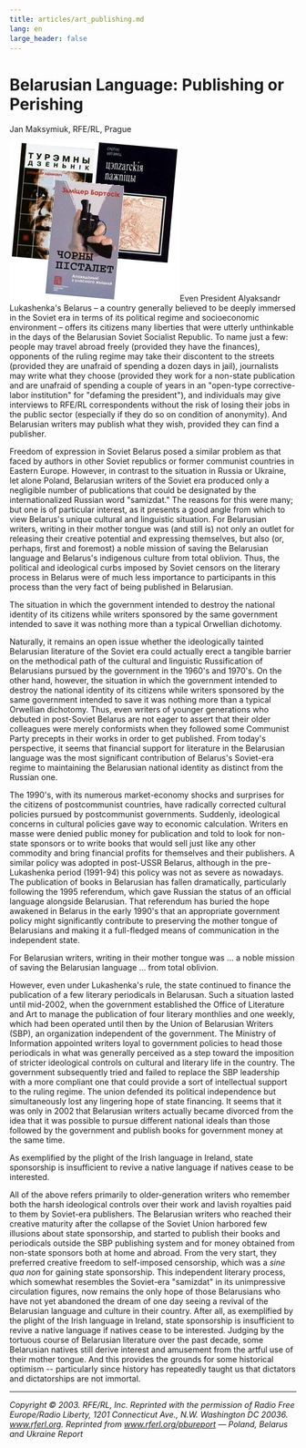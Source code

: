 ```yaml
---
title: articles/art_publishing.md 
lang: en
large_header: false
---
```



<h1 id="belarusian-language-publishing-or-perishing">Belarusian Language: Publishing or Perishing</h1>

Jan Maksymiuk, RFE/RL, Prague


<img src="belarus_book_covers.jpg" title="Publishing: Belarus Book Covers" alt="Publishing: Belarus Book Covers" />Even President Alyaksandr Lukashenka's Belarus – a country generally believed to be deeply immersed in the Soviet era in terms of its political regime and socioeconomic environment – offers its citizens many liberties that were utterly unthinkable in the days of the Belarusian Soviet Socialist Republic. To name just a few: people may travel abroad freely (provided they have the finances), opponents of the ruling regime may take their discontent to the streets (provided they are unafraid of spending a dozen days in jail), journalists may write what they choose (provided they work for a non-state publication and are unafraid of spending a couple of years in an "open-type corrective-labor institution" for "defaming the president"), and individuals may give interviews to RFE/RL correspondents without the risk of losing their jobs in the public sector (especially if they do so on condition of anonymity). And Belarusian writers may publish what they wish, provided they can find a publisher.


Freedom of expression in Soviet Belarus posed a similar problem as that faced by authors in other Soviet republics or former communist countries in Eastern Europe. However, in contrast to the situation in Russia or Ukraine, let alone Poland, Belarusian writers of the Soviet era produced only a negligible number of publications that could be designated by the internationalized Russian word "samizdat." The reasons for this were many; but one is of particular interest, as it presents a good angle from which to view Belarus's unique cultural and linguistic situation. For Belarusian writers, writing in their mother tongue was (and still is) not only an outlet for releasing their creative potential and expressing themselves, but also (or, perhaps, first and foremost) a noble mission of saving the Belarusian language and Belarus's indigenous culture from total oblivion. Thus, the political and ideological curbs imposed by Soviet censors on the literary process in Belarus were of much less importance to participants in this process than the very fact of being published in Belarusian.


The situation in which the government intended to destroy the national identity of its citizens while writers sponsored by the same government intended to save it was nothing more than a typical Orwellian dichotomy.


Naturally, it remains an open issue whether the ideologically tainted Belarusian literature of the Soviet era could actually erect a tangible barrier on the methodical path of the cultural and linguistic Russification of Belarusians pursued by the government in the 1960's and 1970's. On the other hand, however, the situation in which the government intended to destroy the national identity of its citizens while writers sponsored by the same government intended to save it was nothing more than a typical Orwellian dichotomy. Thus, even writers of younger generations who debuted in post-Soviet Belarus are not eager to assert that their older colleagues were merely conformists when they followed some Communist Party precepts in their works in order to get published. From today's perspective, it seems that financial support for literature in the Belarusian language was the most significant contribution of Belarus's Soviet-era regime to maintaining the Belarusian national identity as distinct from the Russian one.


The 1990's, with its numerous market-economy shocks and surprises for the citizens of postcommunist countries, have radically corrected cultural policies pursued by postcommunist governments. Suddenly, ideological concerns in cultural policies gave way to economic calculation. Writers en masse were denied public money for publication and told to look for non-state sponsors or to write books that would sell just like any other commodity and bring financial profits for themselves and their publishers. A similar policy was adopted in post-USSR Belarus, although in the pre-Lukashenka period (1991-94) this policy was not as severe as nowadays. The publication of books in Belarusian has fallen dramatically, particularly following the 1995 referendum, which gave Russian the status of an official language alongside Belarusian. That referendum has buried the hope awakened in Belarus in the early 1990's that an appropriate government policy might significantly contribute to preserving the mother tongue of Belarusians and making it a full-fledged means of communication in the independent state.


For Belarusian writers, writing in their mother tongue was ... a noble mission of saving the Belarusian language ... from total oblivion.


However, even under Lukashenka's rule, the state continued to finance the publication of a few literary periodicals in Belarusan. Such a situation lasted until mid-2002, when the government established the Office of Literature and Art to manage the publication of four literary monthlies and one weekly, which had been operated until then by the Union of Belarusian Writers (SBP), an organization independent of the government. The Ministry of Information appointed writers loyal to government policies to head those periodicals in what was generally perceived as a step toward the imposition of stricter ideological controls on cultural and literary life in the country. The government subsequently tried and failed to replace the SBP leadership with a more compliant one that could provide a sort of intellectual support to the ruling regime. The union defended its political independence but simultaneously lost any lingering hope of state financing. It seems that it was only in 2002 that Belarusian writers actually became divorced from the idea that it was possible to pursue different national ideals than those followed by the government and publish books for government money at the same time.


As exemplified by the plight of the Irish language in Ireland, state sponsorship is insufficient to revive a native language if natives cease to be interested.


All of the above refers primarily to older-generation writers who remember both the harsh ideological controls over their work and lavish royalties paid to them by Soviet-era publishers. The Belarusian writers who reached their creative maturity after the collapse of the Soviet Union harbored few illusions about state sponsorship, and started to publish their books and periodicals outside the SBP publishing system and for money obtained from non-state sponsors both at home and abroad. From the very start, they preferred creative freedom to self-imposed censorship, which was a  *sine qua non*  for gaining state sponsorship. This independent literary process, which somewhat resembles the Soviet-era "samizdat" in its unimpressive circulation figures, now remains the only hope of those Belarusians who have not yet abandoned the dream of one day seeing a revival of the Belarusian language and culture in their country. After all, as exemplified by the plight of the Irish language in Ireland, state sponsorship is insufficient to revive a native language if natives cease to be interested. Judging by the tortuous course of Belarusian literature over the past decade, some Belarusian natives still derive interest and amusement from the artful use of their mother tongue. And this provides the grounds for some historical optimism -- particularly since history has repeatedly taught us that dictators and dictatorships are not immortal.

<hr />

 *Copyright © 2003. RFE/RL, Inc. Reprinted with the permission of Radio Free Europe/Radio Liberty, 1201 Connecticut Ave., N.W. Washington DC 20036. www.rferl.org. Reprinted from www.rferl.org/pbureport — Poland, Belarus and Ukraine Report* 


